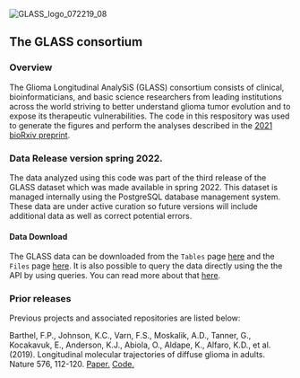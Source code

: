 ![GLASS_logo_072219_08](https://user-images.githubusercontent.com/6731211/64618915-2ed59e80-d3af-11e9-8983-d41414379ad3.png)

## The GLASS consortium

### Overview
The Glioma Longitudinal AnalySiS (GLASS) consortium consists of clinical, bioinformaticians, and basic science researchers from leading institutions across the world striving to better understand glioma tumor evolution and to expose its therapeutic vulnerabilities. The code in this respository was used to generate the figures and perform the analyses described in the [2021 bioRxiv preprint](https://www.biorxiv.org/content/10.1101/2021.05.03.442486v1).

### Data Release version spring 2022.
The data analyzed using this code was part of the third release of the GLASS dataset which was made available in spring 2022. This dataset is managed internally using the PostgreSQL database management system. These data are under active curation so future versions will include additional data as well as correct potential errors.

#### Data Download
The GLASS data can be downloaded from the `Tables` page [here](https://www.synapse.org/#!Synapse:syn17038081/tables/) and the `Files` page [here](https://www.synapse.org/#!Synapse:syn26465623). It is also possible to query the data directly using the the API by using queries. You can read more about that [here](https://docs.synapse.org/articles/tables.html).

### Prior releases

Previous projects and associated repositories are listed below:

Barthel, F.P., Johnson, K.C., Varn, F.S., Moskalik, A.D., Tanner, G., Kocakavuk, E., Anderson, K.J., Abiola, O., Aldape, K., Alfaro, K.D., et al. (2019). Longitudinal molecular trajectories of diffuse glioma in adults. Nature 576, 112-120. [Paper.](https://www.nature.com/articles/s41586-019-1775-1) [Code.](https://github.com/TheJacksonLaboratory/GLASS)
